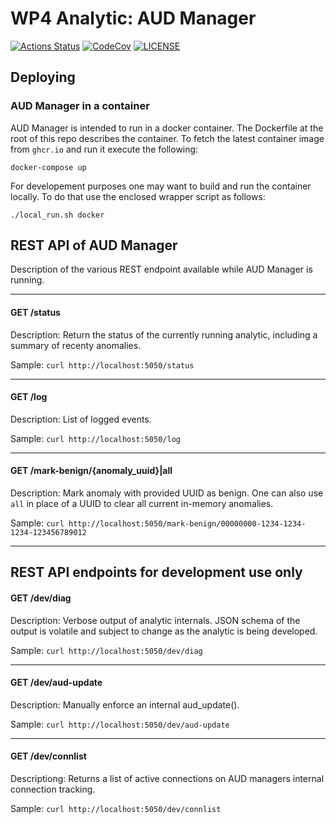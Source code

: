 # WP4 Analytic: AUD Manager

[![Actions Status][actions badge]][actions]
[![CodeCov][codecov badge]][codecov]
[![LICENSE][license badge]][license]

<!-- Links -->
[actions]: https://github.com/sifis-home/wp4-aud_manager/actions
[codecov]: https://codecov.io/gh/sifis-home/wp4-aud_manager
[license]: LICENSES/MIT.txt

<!-- Badges -->
[actions badge]: https://github.com/sifis-home/wp4-aud_manager/workflows/wp4-aud_manager/badge.svg
[codecov badge]: https://codecov.io/gh/sifis-home/wp4-aud_manager/branch/master/graph/badge.svg
[license badge]: https://img.shields.io/badge/license-MIT-blue.svg


## Deploying

### AUD Manager in a container

AUD Manager is intended to run in a docker container. The Dockerfile at the root of this repo describes the container. To fetch the latest container image from `ghcr.io` and run it execute the following:

`docker-compose up`

For developement purposes one may want to build and run the container locally. To do that use the enclosed wrapper script as follows:

`./local_run.sh docker`


## REST API of AUD Manager

Description of the various REST endpoint available while AUD Manager is running.

---

#### GET /status

Description: Return the status of the currently running analytic, including a summary of recenty anomalies.

Sample: `curl http://localhost:5050/status`

---

#### GET /log

Description: List of logged events.

Sample: `curl http://localhost:5050/log`

---

#### GET /mark-benign/{anomaly_uuid}|all

Description: Mark anomaly with provided UUID as benign. One can also use `all` in place of a UUID to clear all current in-memory anomalies.

Sample: `curl http://localhost:5050/mark-benign/00000000-1234-1234-1234-123456789012`

---

## REST API endpoints for development use only

#### GET /dev/diag

Description: Verbose output of analytic internals. JSON schema of the output is volatile and subject to change as the analytic is being developed.

Sample: `curl http://localhost:5050/dev/diag`

---

#### GET /dev/aud-update

Description: Manually enforce an internal aud_update().

Sample: `curl http://localhost:5050/dev/aud-update`

---

#### GET /dev/connlist

Descriptiong: Returns a list of active connections on AUD managers internal connection tracking.

Sample: `curl http://localhost:5050/dev/connlist`
